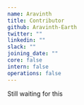 ```yaml
---
name: Aravinth
title: Contributor
github: Aravinth-Earth
twitter: ""
linkedin: ""
slack: ""
joining_date: ""
core: false
intern: false
operations: false
---
```


Still waiting for this
